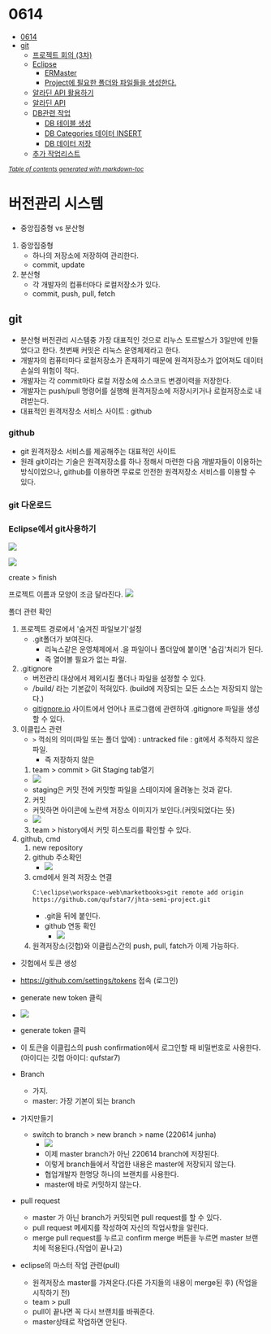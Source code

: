 # 0614

- [0614](#0614)
- [git](#git)
	- [프로젝트 회의 (3차)](#프로젝트-회의-3차)
	- [Eclipse](#eclipse)
		- [ERMaster](#ermaster)
		- [Project에 필요한 폴더와 파일들을 생성한다.](#project에-필요한-폴더와-파일들을-생성한다)
	- [알라딘 API 활용하기](#알라딘-api-활용하기)
	- [알라딘 API](#알라딘-api)
	- [DB관련 작업](#db관련-작업)
		- [DB 테이블 생성](#db-테이블-생성)
		- [DB Categories 데이터 INSERT](#db-categories-데이터-insert)
		- [DB 데이터 저장](#db-데이터-저장)
	- [추가 작업리스트](#추가-작업리스트)

<small><i><a href='http://ecotrust-canada.github.io/markdown-toc/'>Table of contents generated with markdown-toc</a></i></small>



# 버전관리 시스템
* 중앙집중형 vs 분산형
1. 중앙집중형
   * 하나의 저장소에 저장하여 관리한다.
   * commit, update
2. 분산형 
   * 각 개발자의 컴퓨터마다 로컬저장소가 있다.
   * commit, push, pull, fetch

## git
* 분산형 버전관리 시스템중 가장 대표적인 것으로 리누스 토르발스가 3일만에 만들었다고 한다. 첫번째 커밋은 리눅스 운영체제라고 한다.
* 개발자의 컴퓨터마다 로컬저장소가 존재하기 때문에 원격저장소가 없어져도 데이터 손실의 위험이 적다.
* 개발자는 각 commit마다 로컬 저장소에 소스코드 변경이력을 저장한다.
* 개발자는 push/pull 명령어를 실행해 원격저장소에 저장시키거나 로컬저장소로 내려받는다.
* 대표적인 원격저장소 서비스 사이트 : github

### github
* git 원격저장소 서비스를 제공해주는 대표적인 사이트
* 원래 git이라는 기술은 원격저장소를 하나 정해서 마련한 다음 개발자들이 이용하는 방식이었으나, github를 이용하면 무료로 안전한 원격저장소 서비스를 이용할 수 있다.

### git 다운로드

### Eclipse에서 git사용하기
![](image/2022-06-14-11-26-14.png)

![](image/2022-06-14-11-26-24.png)

create > finish

프로젝트 이름과 모양이 조금 달라진다.
![](image/2022-06-14-11-27-30.png)

폴더 관련 확인
1. 프로젝트 경로에서 '숨겨진 파일보기'설정
   * .git폴더가 보여진다.
      * 리눅스같은 운영체제에서 .을 파일이나 폴더앞에 붙이면 '숨김'처리가 된다.
      * 즉 열어볼 필요가 없는 파일. 
2. .gitignore
   * 버전관리 대상에서 제외시킬 폴더나 파일을 설정할 수 있다.
   * /build/ 라는 기본값이 적혀있다. (build에 저장되는 모든 소스는 저장되지 않는다.)
   * [gitignore.io](https://www.toptal.com/developers/gitignore/) 사이트에서 언어나 프로그램에 관련하여 .gitignore 파일을 생성할 수 있다.
3. 이클립스 관련
   * `>` 꺽쇠의 의미(파일 또는 폴더 앞에) : untracked file : git에서 추적하지 않은 파일.
     * 즉 저장하지 않은
   1. team > commit > Git Staging tab열기
     * ![](image/2022-06-14-11-42-35.png)
     * staging은 커밋 전에 커밋할 파일을 스테이지에 올려놓는 것과 같다.
   2. 커밋
     * 커밋하면 아이콘에 노란색 저장소 이미지가 보인다.(커밋되었다는 뜻)
     * ![](image/2022-06-14-11-45-11.png)
   3. team > history에서 커밋 히스토리를 확인할 수 있다.
4. github, cmd
   1. new repository
   2. github 주소확인
      * ![](image/2022-06-14-12-06-19.png)
   3. cmd에서 원격 저장소 연결
      ```
	  C:\eclipse\workspace-web\marketbooks>git remote add origin https://github.com/qufstar7/jhta-semi-project.git	  
	  ```
	  * .git을 뒤에 붙인다.
	  * github 연동 확인
    	  * ![](image/2022-06-14-12-10-52.png)
   4. 원격저장소(깃헙)와 이클립스간의 push, pull, fatch가 이제 가능하다. 	 


* 깃헙에서 토큰 생성
* https://github.com/settings/tokens 접속 (로그인)
* generate new token 클릭
* ![](image/2022-06-14-12-20-43.png)
* generate token 클릭
* 이 토큰을 이클립스의 push confirmation에서 로그인할 때 비밀번호로 사용한다.(아이디는 깃헙 아이디: qufstar7)


* Branch
  * 가지. 
  * master: 가장 기본이 되는 branch
* 가지만들기
  * switch to branch > new branch > name (220614 junha)
    * ![](image/2022-06-14-12-35-25.png)
    * 이제 master branch가 아닌 220614 branch에 저장된다.
    * 이렇게 branch들에서 작업한 내용은 master에 저장되지 않는다.
    * 협업개발자 한명당 하나의 브랜치를 사용한다.
    * master에 바로 커밋하지 않는다.
* pull request
  * master 가 아닌 branch가 커밋되면 pull request를 할 수 있다.
  * pull request 메세지를 작성하여 자신의 작업사항을 알린다.
  * merge pull request를 누르고 confirm merge 버튼을 누르면 master 브랜치에 적용된다.(작업이 끝나고)
* eclipse의 마스터 작업 관련(pull)
  * 원격저장소 master를 가져온다.(다른 가지들의 내용이 merge된 후) (작업을 시작하기 전)
  * team > pull
  * pull이 끝나면 꼭 다시 브랜치를 바꿔준다.
  * master상태로 작업하면 안된다.